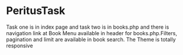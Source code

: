# PeritusTask
 

Task one is in index page and task two is in books.php and there is navigation link at Book Menu available in header for books.php.Filters, pagination and limit are available in book search. The Theme is totally responsive

